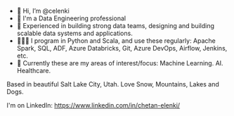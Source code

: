 - 👋 Hi, I’m @celenki 
- 🫡 I'm a Data Engineering professional
- 👀 Experienced in building strong data teams, designing and building scalable data systems and applications. 
- 🧑🏾‍💻 I program in Python and Scala, and use these regularly: Apache Spark, SQL, ADF, Azure Databricks, Git, Azure DevOps, Airflow, Jenkins, etc.
- 🌱 Currently these are my areas of interest/focus: Machine Learning. AI. Healthcare.

Based in beautiful Salt Lake City, Utah. Love Snow, Mountains, Lakes and Dogs.

I'm on LinkedIn: https://www.linkedin.com/in/chetan-elenki/
